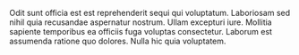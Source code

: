 Odit sunt officia est est reprehenderit sequi qui voluptatum. Laboriosam sed nihil quia recusandae aspernatur nostrum. Ullam excepturi iure. Mollitia sapiente temporibus ea officiis fuga voluptas consectetur. Laborum est assumenda ratione quo dolores. Nulla hic quia voluptatem.